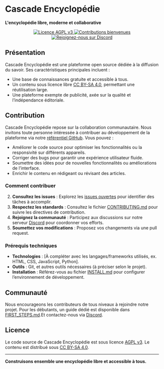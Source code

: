 # Cascade Encyclopédie

**L'encyclopédie libre, moderne et collaborative**

<p align="center">
  <a href="https://github.com/cascade-encyclopedie/cascade/blob/main/LICENSE">
    <img src="https://img.shields.io/badge/Licence-AGPL%20v3-blue" alt="Licence AGPL v3" />
  </a>
  <a href="https://github.com/cascade-encyclopedie/cascade/issues">
    <img src="https://img.shields.io/badge/Contributions-Bienvenues-green" alt="Contributions bienvenues" />
  </a>
  <a href="INSERER_LIEN_DISCORD_VALIDE">
    <img src="https://img.shields.io/badge/Rejoignez-nous%20sur%20Discord-7289DA" alt="Rejoignez-nous sur Discord" />
  </a>
</p>

## Présentation

Cascade Encyclopédie est une plateforme open source dédiée à la diffusion du savoir. Ses caractéristiques principales incluent :  
- Une base de connaissances gratuite et accessible à tous.  
- Un contenu sous licence libre [CC BY-SA 4.0](https://creativecommons.org/licenses/by-sa/4.0/), permettant une réutilisation large.  
- Une plateforme exempte de publicité, axée sur la qualité et l’indépendance éditoriale.

## Contribution

Cascade Encyclopédie repose sur la collaboration communautaire. Nous invitons toute personne intéressée à contribuer au développement de la plateforme via notre [référentiel GitHub](https://github.com/cascade-encyclopedie/cascade). Vous pouvez :  
- Améliorer le code source pour optimiser les fonctionnalités ou la responsivité sur différents appareils.  
- Corriger des bugs pour garantir une expérience utilisateur fluide.  
- Soumettre des idées pour de nouvelles fonctionnalités ou améliorations de l’interface.  
- Enrichir le contenu en rédigeant ou révisant des articles.

### Comment contribuer
2. **Consultez les issues** : Explorez les [issues ouvertes](https://github.com/cascade-encyclopedie/cascade/issues) pour identifier des tâches à accomplir.  
3. **Respectez les standards** : Consultez le fichier [CONTRIBUTING.md](CONTRIBUTING.md) pour suivre les directives de contribution.  
4. **Rejoignez la communauté** : Participez aux discussions sur notre serveur [Discord](INSERER_LIEN_DISCORD_VALIDE) pour coordonner vos efforts.  
5. **Soumettez vos modifications** : Proposez vos changements via une pull request.

### Prérequis techniques
- **Technologies** : [À compléter avec les langages/frameworks utilisés, ex. HTML, CSS, JavaScript, Python].  
- **Outils** : Git, et autres outils nécessaires (à préciser selon le projet).  
- **Installation** : Référez-vous au fichier [INSTALL.md](INSTALL.md) pour configurer l’environnement de développement.

## Communauté

Nous encourageons les contributeurs de tous niveaux à rejoindre notre projet. Pour les débutants, un guide dédié est disponible dans [FIRST_STEPS.md](FIRST_STEPS.md).Et contactez-nous via [Discord](INSERER_LIEN_DISCORD_VALIDE).

## Licence

Le code source de Cascade Encyclopédie est sous licence [AGPL v3](https://github.com/cascade-encyclopedie/cascade/blob/main/LICENSE). Le contenu est distribué sous [CC BY-SA 4.0](https://creativecommons.org/licenses/by-sa/4.0/).

---

**Construisons ensemble une encyclopédie libre et accessible à tous.**
